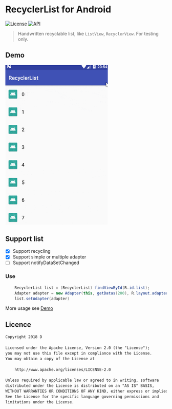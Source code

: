 # RecyclerList for Android

[![License](https://img.shields.io/badge/license-Apache%202-green.svg)](https://www.apache.org/licenses/LICENSE-2.0)
[![API](https://img.shields.io/badge/API-9%2B-green.svg?style=flat)](https://android-arsenal.com/api?level=9)

> Handwritten recyclable list, like `ListView`, `RecyclerView`. For testing only.

## Demo
<p>
   <img src="https://github.com/Dsiner/Resouce/blob/master/lib/RecyclerList/recyclerlist.gif" width="320" alt="Screenshot"/>
</p>

## Support list
- [x] Support recycling
- [x] Support simple or multiple adapter
- [ ] Support notifyDataSetChanged

### Use
```java
    RecyclerList list = (RecyclerList) findViewById(R.id.list);
    Adapter adapter = new Adapter(this, getDatas(200), R.layout.adapter_item);
    list.setAdapter(adapter)
```

More usage see [Demo](app/src/main/java/com/d/recyclerlist/MainActivity.java)

## Licence

```txt
Copyright 2018 D

Licensed under the Apache License, Version 2.0 (the "License");
you may not use this file except in compliance with the License.
You may obtain a copy of the License at

    http://www.apache.org/licenses/LICENSE-2.0

Unless required by applicable law or agreed to in writing, software
distributed under the License is distributed on an "AS IS" BASIS,
WITHOUT WARRANTIES OR CONDITIONS OF ANY KIND, either express or implied.
See the License for the specific language governing permissions and
limitations under the License.
```
